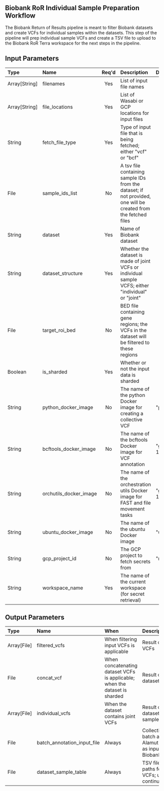 ## Biobank RoR Individual Sample Preparation Workflow
The Biobank Return of Results pipeline is meant to filter Biobank datasets and create VCFs for individual samples within the datasets. This step of the pipeline will prep individual sample VCFs and create a TSV file to upload to the Biobank RoR Terra workspace for the next steps in the pipeline.

## Input Parameters
| Type | Name | Req'd | Description | Default Value |
| :--- | :--- | :---: | :--- | :--- |
| Array[String] | filenames | Yes | List of input file names | |
| Array[String] | file_locations | Yes | List of Wasabi or GCP locations for input files | |
| String | fetch_file_type | Yes | Type of input file that is being fetched; either "vcf" or "bcf" | |
| File | sample_ids_list | No | A tsv file containing sample IDs from the dataset; if not provided, one will be created from the fetched files | |
| String | dataset | Yes | Name of Biobank dataset | |
| String | dataset_structure | Yes | Whether the dataset is made of joint VCFs or individual sample VCFS; either "individual" or "joint" | |
| File | target_roi_bed | No | BED file containing gene regions; the VCFs in the dataset will be filtered to these regions | |
| Boolean | is_sharded | Yes | Whether or not the input data is sharded | |
| String | python_docker_image | No | The name of the python Docker image for creating a collective VCF | "python:3.10" |
| String | bcftools_docker_image | No | The name of the bcftools Docker image for VCF annotation | "gcr.io/mgb-lmm-gcp-infrast-1651079146/mgbpmbiofx/bcftools:1.17" |
| String | orchutils_docker_image | No | The name of the orchestration utils Docker image for FAST and file movement tasks | "gcr.io/mgb-lmm-gcp-infrast-1651079146/mgbpmbiofx/orchutils:20231129" |
| String | ubuntu_docker_image | No | The name of the ubuntu Docker image | "ubuntu:latest" |
| String | gcp_project_id | No | The GCP project to fetch secrets from | "mgb-lmm-gcp-infrast-1651079146" |
| String | workspace_name | Yes | The name of the current workspace (for secret retrieval) | |

## Output Parameters
| Type | Name | When | Description |
| :--- | :--- | :--- | :--- |
| Array[File] | filtered_vcfs | When filtering input VCFs is applicable | Result of filtering dataset VCFs |
| File | concat_vcf | When concatenating dataset VCFs is applicable; when the dataset is sharded | Result of concatenating dataset VCFs |
| Array[File] | individual_vcfs | When the dataset contains joint VCFs | Result of splitting the dataset VCFs into per sample VCFs |
| File | batch_annotation_input_file | Always | Collective VCF file to use for batch annotation with Alamut and gnomAD; used as input for BiobankRoRAlamutWorkflow |
| File | dataset_sample_table | Always | TSV file containing file paths for individual sample VCFs; upload to Terra to continue the pipeline |